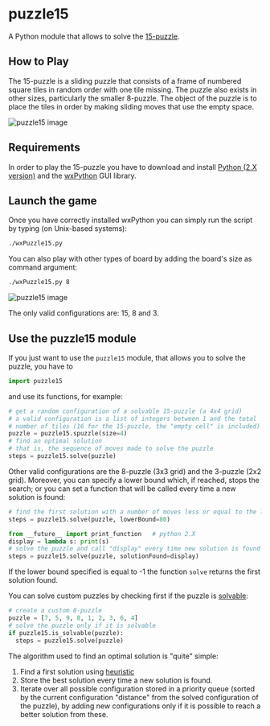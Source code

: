 # puzzle15
A Python module that allows to solve the [15-puzzle](http://en.wikipedia.org/wiki/15_puzzle).


## How to Play
The 15-puzzle is a sliding puzzle that consists of a frame of numbered square tiles in random order with one tile missing. The puzzle also exists in other sizes, particularly the smaller 8-puzzle.
The object of the puzzle is to place the tiles in order by making sliding moves that use the empty space.

![puzzle15 image](http://i59.tinypic.com/106zsli.jpg)


## Requirements
In order to play the 15-puzzle you have to download and install [Python (2.X version)](https://www.python.org/downloads/) and the [wxPython](http://www.wxpython.org/download.php) GUI library.


## Launch the game
Once you have correctly installed wxPython you can simply run the script by typing (on Unix-based systems):
```bash
./wxPuzzle15.py
```
You can also play with other types of board by adding the board's size as command argument:
```bash
./wxPuzzle15.py 8
```
![puzzle15 image](http://i62.tinypic.com/mvp5rn.jpg)

The only valid configurations are: 15, 8 and 3.


## Use the puzzle15 module
If you just want to use the `puzzle15` module, that allows you to solve the puzzle, you have to
```python
import puzzle15
```
and use its functions, for example:
```python
# get a random configuration of a solvable 15-puzzle (a 4x4 grid)
# a valid configuration is a list of integers between 1 and the total
# number of tiles (16 for the 15-puzzle, the "empty cell" is included)
puzzle = puzzle15.spuzzle(size=4)
# find an optimal solution
# that is, the sequence of moves made to solve the puzzle
steps = puzzle15.solve(puzzle)
```
Other valid configurations are the 8-puzzle (3x3 grid) and the 3-puzzle (2x2 grid). Moreover, you can specify a lower bound which, if reached, stops the search; or you can set a function that will be called every time a new solution is found:
```python
# find the first solution with a number of moves less or equal to the lower bound
steps = puzzle15.solve(puzzle, lowerBound=80)

from __future__ import print_function   # python 2.X
display = lambda s: print(s)
# solve the puzzle and call "display" every time new solution is found
steps = puzzle15.solve(puzzle, solutionFound=display)
```
If the lower bound specified is equal to -1 the function `solve` returns the first solution found.

You can solve custom puzzles by checking first if the puzzle is [solvable](http://www.cs.bham.ac.uk/~mdr/teaching/modules04/java2/TilesSolvability.html):
```python
# create a custom 8-puzzle
puzzle = [7, 5, 9, 8, 1, 2, 3, 6, 4]
# solve the puzzle only if it is solvable
if puzzle15.is_solvable(puzzle):
  steps = puzzle15.solve(puzzle)
```

The algorithm used to find an optimal solution is "quite" simple:

1. Find a first solution using [heuristic](http://en.wikipedia.org/wiki/Heuristic_(computer_science))
2. Store the best solution every time a new solution is found.
3. Iterate over all possible configuration stored in a priority queue (sorted by the current configuration "distance" from the solved configuration of the puzzle), by adding new configurations only if it is possible to reach a better solution from these.

